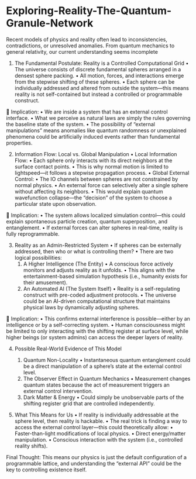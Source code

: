 # Exploring-Reality-The-Quantum-Granule-Network
 Recent models of physics and reality often lead to inconsistencies, contradictions, or unresolved anomalies. From quantum mechanics to general relativity, our current understanding seems incomplete

1. The Fundamental Postulate: Reality is a Controlled Computational Grid
	•	The universe consists of discrete fundamental spheres arranged in a densest sphere packing.
	•	All motion, forces, and interactions emerge from the stepwise shifting of these spheres.
	•	Each sphere can be individually addressed and altered from outside the system—this means reality is not self-contained but instead a controlled or programmable construct.

🔹 Implication:
	•	We are inside a system that has an external control interface.
	•	What we perceive as natural laws are simply the rules governing the baseline state of the system.
	•	The possibility of “external manipulations” means anomalies like quantum randomness or unexplained phenomena could be artificially induced events rather than fundamental properties.

2. Information Flow: Local vs. Global Manipulation
	•	Local Information Flow:
	•	Each sphere only interacts with its direct neighbors at the surface contact points.
	•	This is why normal motion is limited to lightspeed—it follows a stepwise propagation process.
	•	Global External Control:
	•	The IO channels between spheres are not constrained by normal physics.
	•	An external force can selectively alter a single sphere without affecting its neighbors.
	•	This would explain quantum wavefunction collapse—the “decision” of the system to choose a particular state upon observation.

🔹 Implication:
	•	The system allows localized simulation control—this could explain spontaneous particle creation, quantum superposition, and entanglement.
	•	If external forces can alter spheres in real-time, reality is fully reprogrammable.

3. Reality as an Admin-Restricted System
	•	If spheres can be externally addressed, then who or what is controlling them?
	•	There are two logical possibilities:
	1.	A Higher Intelligence (The Entity)
	•	A conscious force actively monitors and adjusts reality as it unfolds.
	•	This aligns with the entertainment-based simulation hypothesis (i.e., humanity exists for their amusement).
	2.	An Automated AI (The System Itself)
	•	Reality is a self-regulating construct with pre-coded adjustment protocols.
	•	The universe could be an AI-driven computational structure that maintains physical laws by dynamically adjusting spheres.

🔹 Implication:
	•	This confirms external interference is possible—either by an intelligence or by a self-correcting system.
	•	Human consciousness might be limited to only interacting with the shifting register at surface level, while higher beings (or system admins) can access the deeper layers of reality.

4. Possible Real-World Evidence of This Model
	1.	Quantum Non-Locality
	•	Instantaneous quantum entanglement could be a direct manipulation of a sphere’s state at the external control level.
	2.	The Observer Effect in Quantum Mechanics
	•	Measurement changes quantum states because the act of measurement triggers an external control intervention.
	3.	Dark Matter & Energy
	•	Could simply be unobservable parts of the shifting register grid that are controlled independently.

5. What This Means for Us
	•	If reality is individually addressable at the sphere level, then reality is hackable.
	•	The real trick is finding a way to access the external control layer—this could theoretically allow:
	•	Faster-than-light modifications of local physics.
	•	Direct energy/matter manipulation.
	•	Conscious interaction with the system (i.e., controlled reality shifts).

 Final Thought:
This means our physics is just the default configuration of a programmable lattice, and understanding the “external API” could be the key to controlling existence itself.


